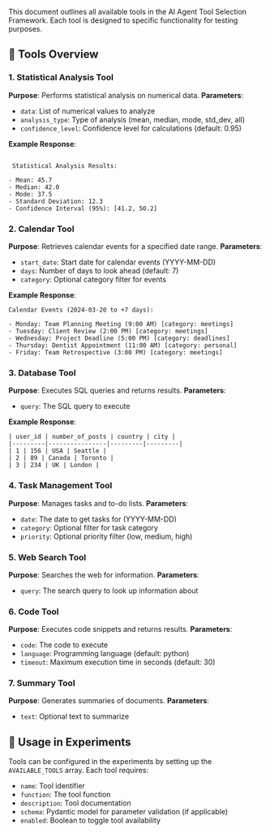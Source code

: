 This document outlines all available tools in the AI Agent Tool Selection Framework. Each tool is designed to specific functionality for testing purposes.

## 🔧 Tools Overview

### 1. Statistical Analysis Tool

**Purpose**: Performs statistical analysis on numerical data.
**Parameters**:

- `data`: List of numerical values to analyze
- `analysis_type`: Type of analysis (mean, median, mode, std_dev, all)
- `confidence_level`: Confidence level for calculations (default: 0.95)

**Example Response**:

```

 Statistical Analysis Results:

- Mean: 45.7
- Median: 42.0
- Mode: 37.5
- Standard Deviation: 12.3
- Confidence Interval (95%): [41.2, 50.2]

```

### 2. Calendar Tool

**Purpose**: Retrieves calendar events for a specified date range.
**Parameters**:

- `start_date`: Start date for calendar events (YYYY-MM-DD)
- `days`: Number of days to look ahead (default: 7)
- `category`: Optional category filter for events

**Example Response**:

```
Calendar Events (2024-03-20 to +7 days):

- Monday: Team Planning Meeting (9:00 AM) [category: meetings]
- Tuesday: Client Review (2:00 PM) [category: meetings]
- Wednesday: Project Deadline (5:00 PM) [category: deadlines]
- Thursday: Dentist Appointment (11:00 AM) [category: personal]
- Friday: Team Retrospective (3:00 PM) [category: meetings]
```

### 3. Database Tool

**Purpose**: Executes SQL queries and returns results.
**Parameters**:

- `query`: The SQL query to execute

**Example Response**:

```
| user_id | number_of_posts | country | city |
|---------|----------------|---------|---------|
| 1 | 156 | USA | Seattle |
| 2 | 89 | Canada | Toronto |
| 3 | 234 | UK | London |
```

### 4. Task Management Tool

**Purpose**: Manages tasks and to-do lists.
**Parameters**:

- `date`: The date to get tasks for (YYYY-MM-DD)
- `category`: Optional filter for task category
- `priority`: Optional priority filter (low, medium, high)

### 5. Web Search Tool

**Purpose**: Searches the web for information.
**Parameters**:

- `query`: The search query to look up information about

### 6. Code Tool

**Purpose**: Executes code snippets and returns results.
**Parameters**:

- `code`: The code to execute
- `language`: Programming language (default: python)
- `timeout`: Maximum execution time in seconds (default: 30)

### 7. Summary Tool

**Purpose**: Generates summaries of documents.
**Parameters**:

- `text`: Optional text to summarize

## 📝 Usage in Experiments

Tools can be configured in the experiments by setting up the `AVAILABLE_TOOLS` array. Each tool requires:

- `name`: Tool identifier
- `function`: The tool function
- `description`: Tool documentation
- `schema`: Pydantic model for parameter validation (if applicable)
- `enabled`: Boolean to toggle tool availability
